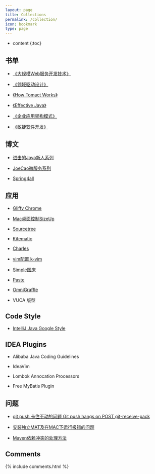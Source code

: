 ```yaml
---
layout: page
title: Collections
permalink: /collection/
icon: bookmark
type: page
---
```


* content
{:toc}





## 书单

* [《大规模Web服务开发技术》](https://book.douban.com/subject/6758780/)

* [《领域驱动设计》](https://book.douban.com/subject/26819666/)

* [《How Tomact Works》](https://book.douban.com/subject/1943128/)

* [《Effective Java》]()
  
* [《企业应用架构模式》](https://book.douban.com/subject/1230559/)

* [《敏捷软件开发》](https://book.douban.com/subject/1140457/)

## 博文

* [进击的Java新人系列](https://zhuanlan.zhihu.com/p/24393775?refer=hinus)

* [JoeCao微服务系列](https://github.com/JoeCao/JoeCao.github.io/issues/3)

* [Spring4all](http://www.spring4all.com/)

## 应用

* [Gliffy Chrome](https://chrome.google.com/webstore/detail/gliffy-diagrams/bhmicilclplefnflapjmnngmkkkkpfad/related?hl=zh-CN)

* [Mac桌面控制SizeUp](http://www.irradiatedsoftware.com/sizeup/)

* [Sourcetree](https://www.sourcetreeapp.com/)

* [Kitematic](https://kitematic.com/)

* [Charles](https://www.charlesproxy.com/)

* [vim配置 k-vim](https://github.com/wklken/k-vim)

* [Simple图床](https://sm.ms/)

* [Paste](https://pasteapp.me/)

* [OmniGraffle](http://www.pc6.com/mac/111747.html)

* VUCA 版型

## Code Style

* [IntelliJ Java Google Style](https://github.com/google/styleguide/blob/gh-pages/intellij-java-google-style.xml)

## IDEA Plugins

* Alibaba Java Coding Guidelines

* IdeaVim

* Lombok Annocation Processors

* Free MyBatis Plugin


## 问题

* [git push 卡住不动的问题 Git push hangs on POST git-receive-pack](https://stackoverflow.com/questions/10790232/hanging-at-post-git-receive-pack-chunked)

* [安装独立MAT及在MAC下运行报错的问题](https://mahl1990.iteye.com/blog/2410197)

* [Maven依赖冲突的处理方法](https://my.oschina.net/LucasZhu/blog/1556772)


## Comments

{% include comments.html %}
